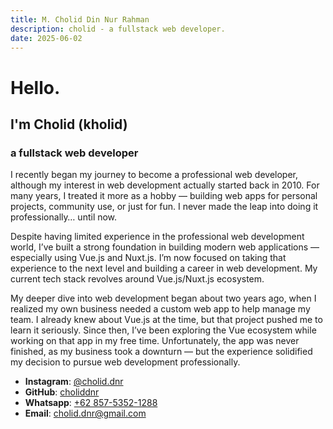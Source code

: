 ```yaml
---
title: M. Cholid Din Nur Rahman
description: cholid - a fullstack web developer.
date: 2025-06-02
---
```


# Hello.

## I'm Cholid (kholid)

### a fullstack web developer

I recently began my journey to become a professional web developer, although my interest in web development actually started back in 2010. For many years, I treated it more as a hobby — building web apps for personal projects, community use, or just for fun. I never made the leap into doing it professionally… until now.

Despite having limited experience in the professional web development world, I’ve built a strong foundation in building modern web applications — especially using Vue.js and Nuxt.js. I’m now focused on taking that experience to the next level and building a career in web development. My current tech stack revolves around Vue.js/Nuxt.js ecosystem.

My deeper dive into web development began about two years ago, when I realized my own business needed a custom web app to help manage my team. I already knew about Vue.js at the time, but that project pushed me to learn it seriously. Since then, I’ve been exploring the Vue ecosystem while working on that app in my free time. Unfortunately, the app was never finished, as my business took a downturn — but the experience solidified my decision to pursue web development professionally.

- **Instagram**: [@cholid.dnr](https://instagram.com/cholid.dnr)
- **GitHub**: [choliddnr](https://github.com/choliddnr)
- **Whatsapp**: [+62 857-5352-1288](https://wa.me/6285753521288)
- **Email**: [cholid.dnr@gmail.com](mailto:cholid.dnr@gmail.com)

